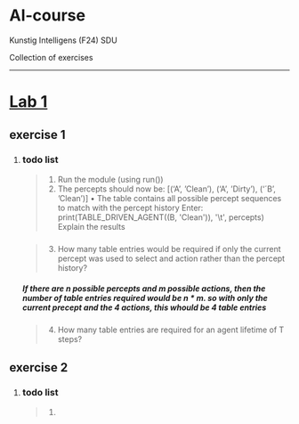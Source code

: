 # AI-course
Kunstig Intelligens (F24) SDU

Collection of exercises

-------------------------------------------

# [Lab 1](link)
## exercise 1
1. ### todo list
    >  1. Run the module (using run()) 
    >  2. The percepts should now be: [(‘A’, ’Clean’), (‘A’, ’Dirty’), (‘´B’, ’Clean’)] • The table contains all possible percept sequences to match with the percept history Enter: print(TABLE_DRIVEN_AGENT((B, 'Clean')), '\t', percepts) Explain the results
    #####
    > 3. How many table entries would be required if only the current percept was used to select and action rather than the percept history?  
    #####  If there are n possible percepts and m possible actions, then the number of table entries required would be n * m. so with only the current precept and the 4 actions, this whould be 4 table entries
    > 4. How many table entries are required for an agent lifetime of T steps?

## exercise 2
1. ### todo list
    >  1.
